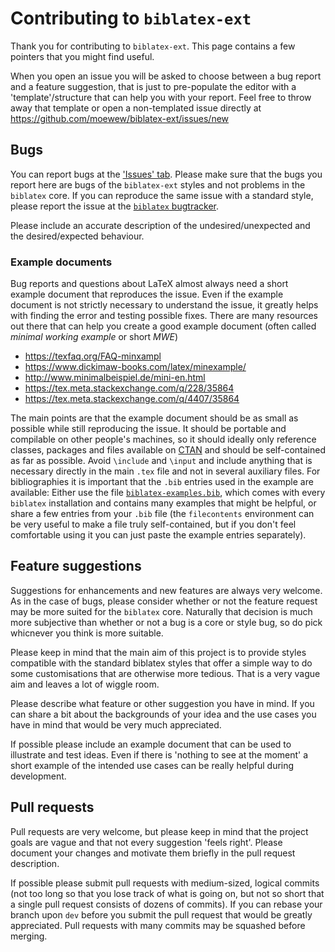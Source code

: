 # Contributing to `biblatex-ext`

Thank you for contributing to `biblatex-ext`.
This page contains a few pointers that you might find useful.

When you open an issue you will be asked to choose between a bug report and a feature suggestion,
that is just to pre-populate the editor with a 'template'/structure that can help you with your report.
Feel free to throw away that template or open a non-templated issue directly at https://github.com/moewew/biblatex-ext/issues/new

## Bugs

You can report bugs at the ['Issues' tab](https://github.com/moewew/biblatex-ext/issues).
Please make sure that the bugs you report here are bugs of the `biblatex-ext` styles and not problems in the `biblatex` core.
If you can reproduce the same issue with a standard style, please report the issue at the [`biblatex` bugtracker](https://github.com/plk/biblatex/issues).

Please include an accurate description of the undesired/unexpected and the desired/expected behaviour.

### Example documents

Bug reports and questions about LaTeX almost always need a short example document that reproduces the issue.
Even if the example document is not strictly necessary to understand the issue, it greatly helps with finding the error and testing possible fixes.
There are many resources out there that can help you create a good example document (often called *minimal working example* or short *MWE*)

* https://texfaq.org/FAQ-minxampl
* https://www.dickimaw-books.com/latex/minexample/
* http://www.minimalbeispiel.de/mini-en.html
* https://tex.meta.stackexchange.com/q/228/35864
* https://tex.meta.stackexchange.com/q/4407/35864

The main points are that the example document should be as small as possible while still reproducing the issue.
It should be portable and compilable on other people's machines, so it should ideally only reference classes, packages and files available on [CTAN](https://ctan.org/) and should be self-contained as far as possible.
Avoid `\include` and `\input` and include anything that is necessary directly in the main `.tex` file and not in several auxiliary files.
For bibliographies it is important that the `.bib` entries used in the example are available:
Either use the file [`biblatex-examples.bib`](https://github.com/plk/biblatex/blob/master/bibtex/bib/biblatex/biblatex-examples.bib), which comes with every `biblatex` installation and contains many examples that might be helpful, or share a few entries from your `.bib` file (the `filecontents` environment can be very useful to make a file truly self-contained, but if you don't feel comfortable using it you can just paste the example entries separately).

## Feature suggestions

Suggestions for enhancements and new features are always very welcome.
As in the case of bugs, please consider whether or not the feature request may be more suited for the `biblatex` core.
Naturally that decision is much more subjective than whether or not a bug is a core or style bug, so do pick whicnever you think is more suitable.

Please keep in mind that the main aim of this project is to provide styles compatible with the standard biblatex styles that offer a simple way to do some customisations that are otherwise more tedious.
That is a very vague aim and leaves a lot of wiggle room.

Please describe what feature or other suggestion you have in mind.
If you can share a bit about the backgrounds of your idea and the use cases you have in mind that would be very much appreciated.

If possible please include an example document that can be used to illustrate and test ideas.
Even if there is 'nothing to see at the moment' a short example of the intended use cases can be really helpful during development.

## Pull requests

Pull requests are very welcome, but please keep in mind that the project goals are vague and that not every suggestion 'feels right'.
Please document your changes and motivate them briefly in the pull request description.

If possible please submit pull requests with medium-sized, logical commits (not too long so that you lose track of what is going on, but not so short that a single pull request consists of dozens of commits).
If you can rebase your branch upon `dev` before you submit the pull request that would be greatly appreciated.
Pull requests with many commits may be squashed before merging.
